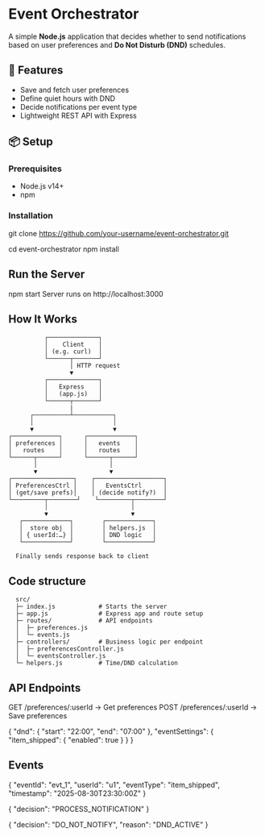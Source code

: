 # Event Orchestrator

A simple **Node.js** application that decides whether to send notifications based on user preferences and **Do Not Disturb (DND)** schedules.

## 🚀 Features
- Save and fetch user preferences
- Define quiet hours with DND
- Decide notifications per event type
- Lightweight REST API with Express

## 📦 Setup

### Prerequisites
- Node.js v14+
- npm

### Installation

git clone https://github.com/your-username/event-orchestrator.git

cd event-orchestrator
npm install

## Run the Server
npm start
Server runs on http://localhost:3000


## How It Works 

              ┌──────────────┐
              │    Client    │
              │ (e.g. curl)  │
              └──────┬───────┘
                     │ HTTP request
                     ▼
              ┌──────────────┐
              │   Express    │
              │   (app.js)   │
              └──────┬───────┘
                     |  
          ┌──────────┴───────────┐
          │                      │
          ▼                      ▼
    ┌─────────────┐      ┌─────────────┐
    │ preferences │      │   events    │
    │   routes    │      │   routes    │
    └──────┬──────┘      └──────┬──────┘
           │                    │
           ▼                    ▼
    ┌─────────────────┐    ┌───────────────────┐
    │ PreferencesCtrl │    │   EventsCtrl      │
    │ (get/save prefs)│    │ (decide notify?)  │
    └─────────┬────────┘    └─────────┬────────┘
              │                       │
              ▼                       ▼
       ┌─────────────┐        ┌─────────────┐
       │  store obj  │        │ helpers.js  │
       │ { userId:…} │        │ DND logic   │
       └─────────────┘        └─────────────┘

      Finally sends response back to client




## Code structure

      src/
      ├─ index.js            # Starts the server
      ├─ app.js              # Express app and route setup
      ├─ routes/             # API endpoints
      │  ├─ preferences.js
      │  └─ events.js
      ├─ controllers/        # Business logic per endpoint
      │  ├─ preferencesController.js
      │  └─ eventsController.js
      └─ helpers.js          # Time/DND calculation

## API Endpoints

GET /preferences/:userId → Get preferences
POST /preferences/:userId → Save preferences


{
  "dnd": { "start": "22:00", "end": "07:00" },
  "eventSettings": { "item_shipped": { "enabled": true } }
}

## Events

{
  "eventId": "evt_1",
  "userId": "u1",
  "eventType": "item_shipped",
  "timestamp": "2025-08-30T23:30:00Z"
}

{ "decision": "PROCESS_NOTIFICATION" }

{ "decision": "DO_NOT_NOTIFY", "reason": "DND_ACTIVE" }







